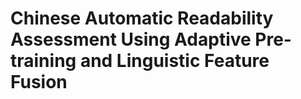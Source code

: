 # Chinese Automatic Readability Assessment Using Adaptive Pre-training and Linguistic Feature Fusion

```text

```

```text

```
